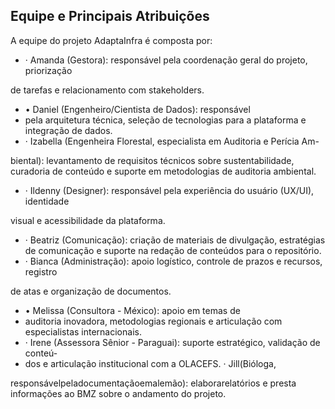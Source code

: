 ## Equipe e Principais Atribuições

A equipe do projeto AdaptaInfra é composta por:

- · Amanda (Gestora): responsável pela coordenação geral do projeto, priorização

de tarefas e relacionamento com stakeholders.

- • Daniel (Engenheiro/Cientista de Dados): responsável
- pela arquitetura técnica, seleção de tecnologias para a plataforma e integração de dados.
- · Izabella (Engenheira Florestal, especialista em Auditoria e Perícia Am-

biental): levantamento de requisitos técnicos sobre sustentabilidade, curadoria de conteúdo e suporte em metodologias de auditoria ambiental.

- · Ildenny (Designer): responsável pela experiência do usuário (UX/UI), identidade

visual e acessibilidade da plataforma.

- · Beatriz (Comunicação): criação de materiais de divulgação, estratégias de comunicação e suporte na redação de conteúdos para o repositório.
- · Bianca (Administração): apoio logístico, controle de prazos e recursos, registro

de atas e organização de documentos.

- • Melissa (Consultora - México): apoio em temas de
- auditoria inovadora, metodologias regionais e articulação com especialistas internacionais.
- · Irene (Assessora Sênior - Paraguai): suporte estratégico, validação de conteú-
- dos e articulação institucional com a OLACEFS. · Jill(Bióloga,

responsávelpeladocumentaçãoemalemão): elaborarelatórios e presta informações ao BMZ sobre o andamento do projeto.